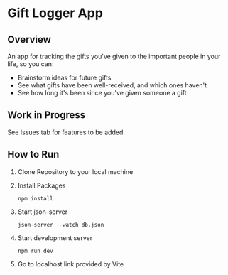 # Gift Logger App
## Overview
An app for tracking the gifts you've given to the important people in your life, so you can:
- Brainstorm ideas for future gifts
- See what gifts have been well-received, and which ones haven't
- See how long it's been since you've given someone a gift

## Work in Progress
See Issues tab for features to be added.

## How to Run
1. Clone Repository to your local machine
2. Install Packages

   `npm install`
3. Start json-server

   `json-server --watch db.json`
4. Start development server

   `npm run dev`
5. Go to localhost link provided by Vite